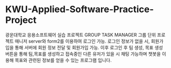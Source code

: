 # KWU-Applied-Software-Practice-Project
광운대학교 응용소프트웨어 실습 프로젝트
GROUP TASK MANAGER
그룹 단위 프로젝트 매니저
server와 form2를 이용하여 로그인 가능.
로그인 정보가 없을 시, 회원가입을 통해 서버에 회원 정보 전달 및 회원가입 가능.
이후 로그인 후 팀 생성, 목표 생성 버튼을 통해 팀,목표를 생성하고
접속중인 다른 유저가 있을 시 채팅 가능하며 챗봇을 이용해 목표와 관련된 정보를 얻을 수 있는 프로그램 입니다.
